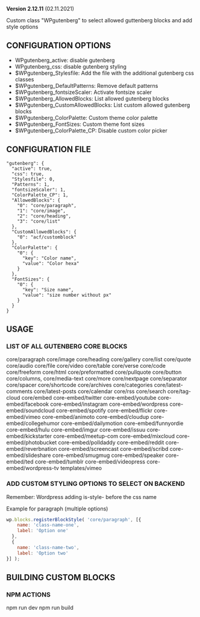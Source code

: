 **Version 2.12.11** (02.11.2021)

Custom class "WPgutenberg" to select allowed guttenberg blocks and add style options

## CONFIGURATION OPTIONS
* WPgutenberg_active: disable gutenberg
* WPgutenberg_css: disable gutenberg styling
* $WPgutenberg_Stylesfile: Add the file with the additional gutenberg css classes
* $WPgutenberg_DefaultPatterns: Remove default patterns
* $WPgutenberg_fontsizeScaler: Activate fontsize scaler
* $WPgutenberg_AllowedBlocks: List allowed gutenberg blocks
* $WPgutenberg_CustomAllowedBlocks: List custom allowed gutenberg blocks
* $WPgutenberg_ColorPalette: Custom theme color palette
* $WPgutenberg_FontSizes: Custom theme font sizes
* $WPgutenberg_ColorPalette_CP: Disable custom color picker

## CONFIGURATION FILE
```
"gutenberg": {
  "active": true,
  "css": true,
  "Stylesfile": 0,
  "Patterns": 1,
  "fontsizeScaler": 1,
  "ColorPalette_CP": 1,
  "AllowedBlocks": {
    "0": "core/paragraph",
    "1": "core/image",
    "2": "core/heading",
    "3": "core/list"
  },
  "CustomAllowedBlocks": {
    "0": "acf/customblock"
  },
  "ColorPalette": {
    "0": {
      "key": "Color name",
      "value": "Color hexa"
    }
  },
  "FontSizes": {
    "0": {
      "key": "Size name",
      "value": "size number without px"
    }
  }
}
```


## USAGE

### LIST OF ALL GUTENBERG CORE BLOCKS
core/paragraph
core/image
core/heading
core/gallery
core/list
core/quote
core/audio
core/file
core/video
core/table
core/verse
core/code
core/freeform
core/html
core/preformatted
core/pullquote
core/button
core/columns,
core/media-text
core/more
core/nextpage
core/separator
core/spacer
core/shortcode
core/archives
core/categories
core/latest-comments
core/latest-posts
core/calendar
core/rss
core/search
core/tag-cloud
core/embed
core-embed/twitter
core-embed/youtube
core-embed/facebook
core-embed/instagram
core-embed/wordpress
core-embed/soundcloud
core-embed/spotify
core-embed/flickr
core-embed/vimeo
core-embed/animoto
core-embed/cloudup
core-embed/collegehumor
core-embed/dailymotion
core-embed/funnyordie
core-embed/hulu
core-embed/imgur
core-embed/issuu
core-embed/kickstarter
core-embed/meetup-com
core-embed/mixcloud
core-embed/photobucket
core-embed/polldaddy
core-embed/reddit
core-embed/reverbnation
core-embed/screencast
core-embed/scribd
core-embed/slideshare
core-embed/smugmug
core-embed/speaker
core-embed/ted
core-embed/tumblr
core-embed/videopress
core-embed/wordpress-tv
templates/vimeo

### ADD CUSTOM STYLING OPTIONS TO SELECT ON BACKEND
Remember: Wordpress adding is-style- before the css name

Example for paragraph (multiple options)
```js
wp.blocks.registerBlockStyle( 'core/paragraph', [{
    name: 'class-name-one',
    label: 'Option one'
  },
  {
    name: 'class-name-two',
    label: 'Option two'
}] );
```


## BUILDING CUSTOM BLOCKS

### NPM ACTIONS
npm run dev
npm run build
